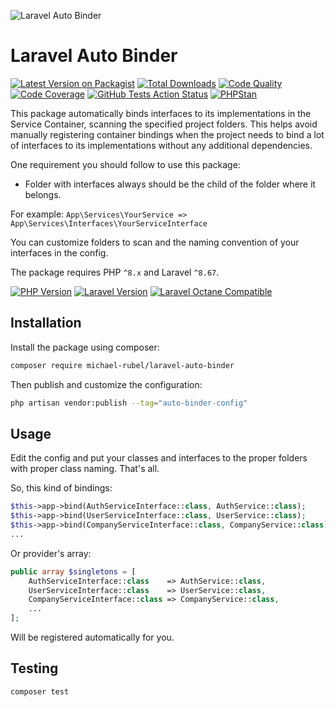 ![Laravel Auto Binder](https://user-images.githubusercontent.com/37669560/145568267-0498caf2-fb8a-4715-85ee-6374b8adadc5.png)

# Laravel Auto Binder
[![Latest Version on Packagist](https://img.shields.io/packagist/v/michael-rubel/laravel-auto-binder.svg?style=flat-square&logo=packagist)](https://packagist.org/packages/michael-rubel/laravel-auto-binder)
[![Total Downloads](https://img.shields.io/packagist/dt/michael-rubel/laravel-auto-binder.svg?style=flat-square&logo=packagist)](https://packagist.org/packages/michael-rubel/laravel-auto-binder)
[![Code Quality](https://img.shields.io/scrutinizer/quality/g/michael-rubel/laravel-auto-binder.svg?style=flat-square&logo=scrutinizer)](https://scrutinizer-ci.com/g/michael-rubel/laravel-auto-binder/?branch=main)
[![Code Coverage](https://img.shields.io/scrutinizer/coverage/g/michael-rubel/laravel-auto-binder.svg?style=flat-square&logo=scrutinizer)](https://scrutinizer-ci.com/g/michael-rubel/laravel-auto-binder/?branch=main)
[![GitHub Tests Action Status](https://img.shields.io/github/workflow/status/michael-rubel/laravel-auto-binder/run-tests/main?style=flat-square&label=tests&logo=github)](https://github.com/michael-rubel/laravel-auto-binder/actions)
[![PHPStan](https://img.shields.io/github/workflow/status/michael-rubel/laravel-auto-binder/phpstan/main?style=flat-square&label=larastan&logo=laravel)](https://github.com/michael-rubel/laravel-auto-binder/actions)

This package automatically binds interfaces to its implementations in the Service Container, scanning the specified project folders. This helps avoid manually registering container bindings when the project needs to bind a lot of interfaces to its implementations without any additional dependencies.

One requirement you should follow to use this package:
- Folder with interfaces always should be the child of the folder where it belongs.

For example: `App\Services\YourService => App\Services\Interfaces\YourServiceInterface`

You can customize folders to scan and the naming convention of your interfaces in the config.

The package requires PHP `^8.x` and Laravel `^8.67`.

[![PHP Version](https://img.shields.io/badge/php-^8.x-777BB4?style=flat-square&logo=php)](https://php.net)
[![Laravel Version](https://img.shields.io/badge/laravel-^8.67-FF2D20?style=flat-square&logo=laravel)](https://laravel.com)
[![Laravel Octane Compatible](https://img.shields.io/badge/octane-compatible-success?style=flat-square&logo=laravel)](https://github.com/laravel/octane)

## Installation
Install the package using composer:
```bash
composer require michael-rubel/laravel-auto-binder
```

Then publish and customize the configuration:
```bash
php artisan vendor:publish --tag="auto-binder-config"
```

## Usage

Edit the config and put your classes and interfaces to the proper folders with proper class naming. That's all.

So, this kind of bindings:
```php
$this->app->bind(AuthServiceInterface::class, AuthService::class);
$this->app->bind(UserServiceInterface::class, UserService::class);
$this->app->bind(CompanyServiceInterface::class, CompanyService::class);
...
```

Or provider's array:
```php
public array $singletons = [
    AuthServiceInterface::class    => AuthService::class,
    UserServiceInterface::class    => UserService::class,
    CompanyServiceInterface::class => CompanyService::class,
    ...
];
```

Will be registered automatically for you.

## Testing
```bash
composer test
```
